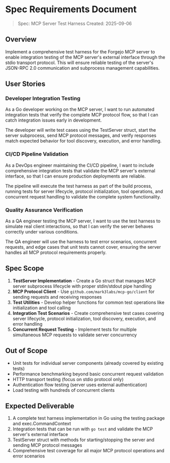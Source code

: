 # Spec Requirements Document

> Spec: MCP Server Test Harness
> Created: 2025-09-06

## Overview

Implement a comprehensive test harness for the Forgejo MCP server to enable integration testing of the MCP server's external interface through the stdio transport protocol. This will ensure reliable testing of the server's JSON-RPC 2.0 communication and subprocess management capabilities.

## User Stories

### Developer Integration Testing

As a Go developer working on the MCP server, I want to run automated integration tests that verify the complete MCP protocol flow, so that I can catch integration issues early in development.

The developer will write test cases using the TestServer struct, start the server subprocess, send MCP protocol messages, and verify responses match expected behavior for tool discovery, execution, and error handling.

### CI/CD Pipeline Validation

As a DevOps engineer maintaining the CI/CD pipeline, I want to include comprehensive integration tests that validate the MCP server's external interface, so that I can ensure production deployments are reliable.

The pipeline will execute the test harness as part of the build process, running tests for server lifecycle, protocol initialization, tool operations, and concurrent request handling to validate the complete system functionality.

### Quality Assurance Verification

As a QA engineer testing the MCP server, I want to use the test harness to simulate real client interactions, so that I can verify the server behaves correctly under various conditions.

The QA engineer will use the harness to test error scenarios, concurrent requests, and edge cases that unit tests cannot cover, ensuring the server handles all MCP protocol requirements properly.

## Spec Scope

1. **TestServer Implementation** - Create a Go struct that manages MCP server subprocess lifecycle with proper stdin/stdout pipe handling
2. **MCP Protocol Client** - Use `github.com/mark3labs/mcp-go/client` for sending requests and receiving responses
3. **Test Utilities** - Develop helper functions for common test operations like initialization and tool calling
4. **Integration Test Scenarios** - Create comprehensive test cases covering server lifecycle, protocol initialization, tool discovery, execution, and error handling
5. **Concurrent Request Testing** - Implement tests for multiple simultaneous MCP requests to validate server concurrency

## Out of Scope

- Unit tests for individual server components (already covered by existing tests)
- Performance benchmarking beyond basic concurrent request validation
- HTTP transport testing (focus on stdio protocol only)
- Authentication flow testing (server uses external authentication)
- Load testing with hundreds of concurrent clients

## Expected Deliverable

1. A complete test harness implementation in Go using the testing package and exec.CommandContext
2. Integration tests that can be run with `go test` and validate the MCP server's external interface
3. TestServer struct with methods for starting/stopping the server and sending MCP protocol messages
4. Comprehensive test coverage for all major MCP protocol operations and error scenarios

